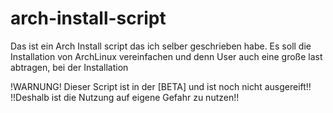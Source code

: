 # arch-install-script

Das ist ein Arch Install script das ich selber geschrieben habe.
Es soll die Installation von ArchLinux vereinfachen und denn User
auch eine große last abtragen, bei der Installation

!WARNUNG! Dieser Script ist in der [BETA] und ist noch nicht ausgereift!!
!!Deshalb ist die Nutzung auf eigene Gefahr zu nutzen!!
